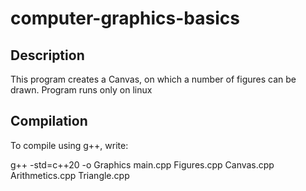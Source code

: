 # computer-graphics-basics

## Description

This program creates a Canvas, on which a number of figures can be drawn. Program runs only on linux

## Compilation

To compile using g++, write:

g++ -std=c++20 -o Graphics main.cpp Figures.cpp Canvas.cpp Arithmetics.cpp Triangle.cpp

